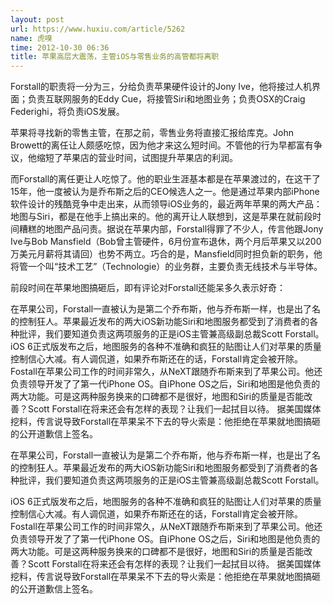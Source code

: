 ```yaml
---
layout: post
url: https://www.huxiu.com/article/5262
name: 虎嗅
time: 2012-10-30 06:36
title: 苹果高层大震荡，主管iOS与零售业务的高管都将离职
---
```

Forstall的职责将一分为三，分给负责苹果硬件设计的Jony Ive，他将接过人机界面；负责互联网服务的Eddy Cue，将接管Siri和地图业务；负责OSX的Craig Federighi，将负责iOS发展。

苹果将寻找新的零售主管，在那之前，零售业务将直接汇报给库克。John Browett的离任让人颇感吃惊，因为他才来这么短时间。不管他的行为早都富有争议，他缩短了苹果店的营业时间，试图提升苹果店的利润。

而Forstall的离任更让人吃惊了。他的职业生涯基本都是在苹果渡过的，在这干了15年，他一度被认为是乔布斯之后的CEO候选人之一。他是通过苹果内部iPhone软件设计的残酷竞争中走出来，从而领导iOS业务的，最近两年苹果的两大产品：地图与Siri，都是在他手上搞出来的。他的离开让人联想到，这是苹果在就前段时间糟糕的地图产品问责。据说在苹果内部，Forstall得罪了不少人，传言他跟Jony Ive与Bob Mansfield（Bob曾主管硬件，6月份宣布退休，两个月后苹果又以200万美元月薪将其请回）也势不两立。巧合的是，Mansfield同时担负新的职务，他将管一个叫“技术工艺”（Technologie）的业务群，主要负责无线技术与半导体。

前段时间在苹果地图搞砸后，即有评论对Forstall还能呆多久表示好奇：

在苹果公司，Forstall一直被认为是第二个乔布斯，他与乔布斯一样，也是出了名的控制狂人。苹果最近发布的两大iOS新功能Siri和地图服务都受到了消费者的各种批评，我们要知道负责这两项服务的正是iOS主管兼高级副总裁Scott Forstall。 iOS 6正式版发布之后，地图服务的各种不准确和疯狂的贴图让人们对苹果的质量控制信心大减。有人调侃道，如果乔布斯还在的话，Forstall肯定会被开除。 Fostall在苹果公司工作的时间非常久，从NeXT跟随乔布斯来到了苹果公司。他还负责领导开发了了第一代iPhone OS。自iPhone OS之后，Siri和地图是他负责的两大功能。可是这两种服务换来的口碑都不是很好，地图和Siri的质量是否能改善？Scott Forstall在将来还会有怎样的表现？让我们一起拭目以待。 据美国媒体挖料，传言说导致Forstall在苹果呆不下去的导火索是：他拒绝在苹果就地图搞砸的公开道歉信上签名。

在苹果公司，Forstall一直被认为是第二个乔布斯，他与乔布斯一样，也是出了名的控制狂人。苹果最近发布的两大iOS新功能Siri和地图服务都受到了消费者的各种批评，我们要知道负责这两项服务的正是iOS主管兼高级副总裁Scott Forstall。

iOS 6正式版发布之后，地图服务的各种不准确和疯狂的贴图让人们对苹果的质量控制信心大减。有人调侃道，如果乔布斯还在的话，Forstall肯定会被开除。 Fostall在苹果公司工作的时间非常久，从NeXT跟随乔布斯来到了苹果公司。他还负责领导开发了了第一代iPhone OS。自iPhone OS之后，Siri和地图是他负责的两大功能。可是这两种服务换来的口碑都不是很好，地图和Siri的质量是否能改善？Scott Forstall在将来还会有怎样的表现？让我们一起拭目以待。 据美国媒体挖料，传言说导致Forstall在苹果呆不下去的导火索是：他拒绝在苹果就地图搞砸的公开道歉信上签名。

